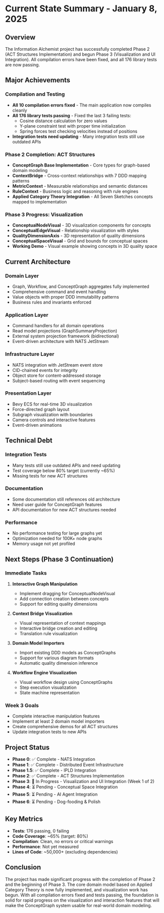 # Current State Summary - January 8, 2025

## Overview

The Information Alchemist project has successfully completed Phase 2 (ACT Structures Implementation) and begun Phase 3 (Visualization and UI Integration). All compilation errors have been fixed, and all 176 library tests are now passing.

## Major Achievements

### Compilation and Testing
- **All 10 compilation errors fixed** - The main application now compiles cleanly
- **All 176 library tests passing** - Fixed the last 3 failing tests:
  - Cosine distance calculation for zero values
  - Y-plane constraint test with proper time initialization
  - Spring forces test checking velocities instead of positions
- **Integration tests need updating** - Many integration tests still use outdated APIs

### Phase 2 Completion: ACT Structures
- **ConceptGraph Base Implementation** - Core types for graph-based domain modeling
- **ContextBridge** - Cross-context relationships with 7 DDD mapping patterns
- **MetricContext** - Measurable relationships and semantic distances
- **RuleContext** - Business logic and reasoning with rule engines
- **Applied Category Theory Integration** - All Seven Sketches concepts mapped to implementation

### Phase 3 Progress: Visualization
- **ConceptualNodeVisual** - 3D visualization components for concepts
- **ConceptualEdgeVisual** - Relationship visualization with styles
- **QualityDimensionAxis** - 3D representation of quality dimensions
- **ConceptualSpaceVisual** - Grid and bounds for conceptual spaces
- **Working Demo** - Visual example showing concepts in 3D quality space

## Current Architecture

### Domain Layer
- Graph, Workflow, and ConceptGraph aggregates fully implemented
- Comprehensive command and event handling
- Value objects with proper DDD immutability patterns
- Business rules and invariants enforced

### Application Layer
- Command handlers for all domain operations
- Read model projections (GraphSummaryProjection)
- External system projection framework (bidirectional)
- Event-driven architecture with NATS JetStream

### Infrastructure Layer
- NATS integration with JetStream event store
- CID-chained events for integrity
- Object store for content-addressed storage
- Subject-based routing with event sequencing

### Presentation Layer
- Bevy ECS for real-time 3D visualization
- Force-directed graph layout
- Subgraph visualization with boundaries
- Camera controls and interactive features
- Event-driven animations

## Technical Debt

### Integration Tests
- Many tests still use outdated APIs and need updating
- Test coverage below 80% target (currently ~65%)
- Missing tests for new ACT structures

### Documentation
- Some documentation still references old architecture
- Need user guide for ConceptGraph features
- API documentation for new ACT structures needed

### Performance
- No performance testing for large graphs yet
- Optimization needed for 100K+ node graphs
- Memory usage not yet profiled

## Next Steps (Phase 3 Continuation)

### Immediate Tasks
1. **Interactive Graph Manipulation**
   - Implement dragging for ConceptualNodeVisual
   - Add connection creation between concepts
   - Support for editing quality dimensions

2. **Context Bridge Visualization**
   - Visual representation of context mappings
   - Interactive bridge creation and editing
   - Translation rule visualization

3. **Domain Model Importers**
   - Import existing DDD models as ConceptGraphs
   - Support for various diagram formats
   - Automatic quality dimension inference

4. **Workflow Engine Visualization**
   - Visual workflow design using ConceptGraphs
   - Step execution visualization
   - State machine representation

### Week 3 Goals
- Complete interactive manipulation features
- Implement at least 2 domain model importers
- Create comprehensive demos for all ACT structures
- Update integration tests to new APIs

## Project Status

- **Phase 0**: ✅ Complete - NATS Integration
- **Phase 1**: ✅ Complete - Distributed Event Infrastructure
- **Phase 1.5**: ✅ Complete - IPLD Integration
- **Phase 2**: ✅ Complete - ACT Structures Implementation
- **Phase 3**: 🚧 In Progress - Visualization and UI Integration (Week 1 of 2)
- **Phase 4**: ⏳ Pending - Conceptual Space Integration
- **Phase 5**: ⏳ Pending - AI Agent Integration
- **Phase 6**: ⏳ Pending - Dog-fooding & Polish

## Key Metrics

- **Tests**: 176 passing, 0 failing
- **Code Coverage**: ~65% (target: 80%)
- **Compilation**: Clean, no errors or critical warnings
- **Performance**: Not yet measured
- **Lines of Code**: ~50,000+ (excluding dependencies)

## Conclusion

The project has made significant progress with the completion of Phase 2 and the beginning of Phase 3. The core domain model based on Applied Category Theory is now fully implemented, and visualization work has begun. With all compilation errors fixed and tests passing, the foundation is solid for rapid progress on the visualization and interaction features that will make the ConceptGraph system usable for real-world domain modeling.
